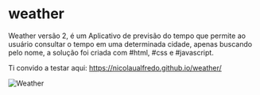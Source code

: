 # weather

Weather versão 2, é um Aplicativo de previsão do tempo que permite ao usuário consultar o tempo em uma determinada cidade, apenas buscando pelo nome, a solução foi criada com #html, #css e #javascript.

Ti convido a testar aqui: https://nicolaualfredo.github.io/weather/

![Weather](https://user-images.githubusercontent.com/68452830/190635012-658ab862-4100-4151-99e1-96523845465f.png)
